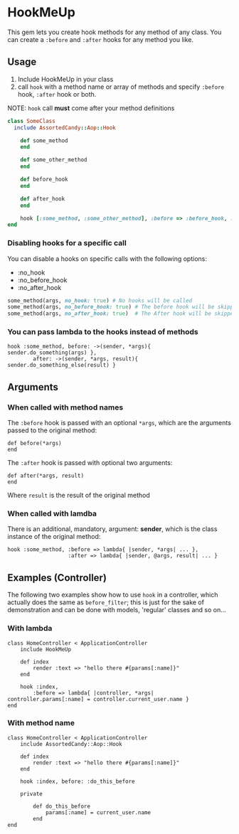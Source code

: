 
# HookMeUp

This gem lets you create hook methods for any method of any class.
You can create a `:before` and `:after` hooks for any method you like.

## Usage

1. Include HookMeUp in your class
2. call `hook` with a method name or array of methods and specify `:before` hook, `:after` hook or both.

NOTE: `hook` call **must** come after your method definitions

```ruby
class SomeClass
  include AssortedCandy::Aop::Hook

    def some_method
    end

    def some_other_method
    end

    def before_hook
    end

    def after_hook
    end

    hook [:some_method, :some_other_method], :before => :before_hook, :after => :after_hook
end
```

### Disabling hooks for a specific call
You can disable a hooks on specific calls with the following options:

* :no_hook
* :no_before_hook
* :no_after_hook

```ruby
some_method(args, no_hook: true) # No hooks will be called
some_method(args, no_before_hook: true) # The before hook will be skipped
some_method(args, no_after_hook: true)  # The After hook will be skipped
```

### You can pass lambda to the hooks instead of methods

    hook :some_method, before: ->(sender, *args){ sender.do_something(args) },
            after: ->(sender, *args, result){ sender.do_something_else(result) }

## Arguments

### When called with method names
The `:before` hook is passed with an optional `*args`, which are the arguments passed to the original method:

    def before(*args)
    end

The `:after` hook is passed with optional two arguments:

    def after(*args, result)
    end

Where `result` is the result of the original method

### When called with lamdba
There is an additional, mandatory, argument: **sender**, which is the class instance of the original method:

    hook :some_method, :before => lambda{ |sender, *args| ... },
                       :after => lambda{ |sender, @args, result| ... }


## Examples (Controller)
The following two examples show how to use `hook` in a controller,
which actually does the same as `before_filter`; this is just for the sake of demonstration and can be done with models, 'regular' classes and so on...


### With lambda
    class HomeController < ApplicationController
        include HookMeUp

        def index
            render :text => "hello there #{params[:name]}"
        end

        hook :index,
            :before => lambda{ |controller, *args| controller.params[:name] = controller.current_user.name }
    end


### With method name
    class HomeController < ApplicationController
        include AssortedCandy::Aop::Hook

        def index
            render :text => "hello there #{params[:name]}"
        end

        hook :index, before: :do_this_before

        private

            def do_this_before
                params[:name] = current_user.name
            end
    end
